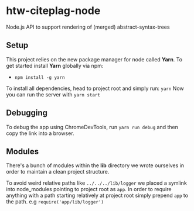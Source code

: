 # htw-citeplag-node
Node.js API to support rendering of (merged) abstract-syntax-trees

## Setup

This project relies on the new package manager for node called **Yarn**.
To get started install **Yarn** globally via npm:

- `npm install -g yarn`

To install all dependencies, head to project root and simply run: `yarn`
Now you can run the server with `yarn start`

## Debugging

To debug the app using ChromeDevTools, run `yarn run debug` and then copy the link into a browser.

## Modules

There's a bunch of modules within the **lib** directory we wrote ourselves in order to maintain a clean project structure.

To avoid weird relative paths like `../../../lib/logger` we placed a symlink into node_modules pointing to project root as `app`.
In order to require anything with a path starting relatively at project root simply prepend `app` to the path. e.g `require('app/lib/logger')`
